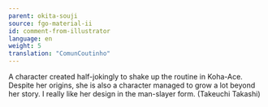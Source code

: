 ```yaml
---
parent: okita-souji
source: fgo-material-ii
id: comment-from-illustrator
language: en
weight: 5
translation: "ComunCoutinho"
---
```


A character created half-jokingly to shake up the routine in Koha-Ace. Despite her origins, she is also a character managed to grow a lot beyond her story.
I really like her design in the man-slayer form. (Takeuchi Takashi)
